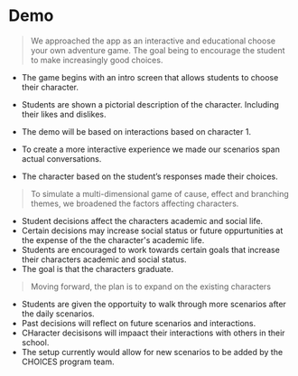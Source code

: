 # Demo

> We approached the app as an interactive and educational choose your own adventure game. 
The goal being to encourage the student to make increasingly good choices.

- The game begins with an intro screen that allows students to choose their character. 
- Students are shown a pictorial description of the character. Including their likes and dislikes.
- The demo will be based on interactions based on character 1.

- To create a more interactive experience we made our scenarios span actual conversations.
- The character based on the student’s responses made their choices.

> To simulate a multi-dimensional game of cause, effect and branching themes, we broadened the factors affecting characters.

- Student decisions affect the characters academic and social life.
- Certain decisions may increase social status or future oppurtunities at the expense of the the character's academic life.
- Students are encouraged to work towards certain goals that increase their characters academic and social status.
- The goal is that the characters graduate. 

> Moving forward, the plan is to expand on the existing characters

- Students are given the opportuity to walk through more scenarios after the daily scenarios.
- Past decisions will reflect on future scenarios and interactions.
- CHaracter decisisons will impaact their interactions with others in their school.
- The setup currently would allow for new scenarios to be added by the CHOICES program team.



 


